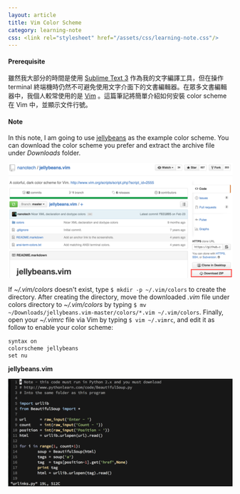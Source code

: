 ```yaml
---
layout: article
title: Vim Color Scheme
category: learning-note
css: <link rel="stylesheet" href="/assets/css/learning-note.css"/>
---
```


#### Prerequisite

雖然我大部分的時間是使用 [Sublime Text 3](https://www.sublimetext.com/3) 作為我的文字編譯工具，但在操作 terminal 終端機時仍然不可避免使用文字介面下的文書編輯器。在眾多文書編輯器中，我個人較常使用的是 [Vim](https://en.wikipedia.org/wiki/Vim_(text_editor)) 。這篇筆記將簡單介紹如何安裝 color scheme 在 Vim 中，並顯示文件行號。

#### Note

In this note, I am going to use [jellybeans](https://github.com/nanotech/jellybeans.vim) as the example color scheme. You can download the color scheme you prefer and extract the archive file under *Downloads* folder.

![Vim Color Scheme Download](/images/vim-color-scheme-download.png)

If *~/.vim/colors* doesn't exist, type `$ mkdir -p ~/.vim/colors` to create the directory. After creating the directory, move the downloaded *.vim* file under colors directory to *~/.vim/colors* by typing `$ mv ~/Downloads/jellybeans.vim-master/colors/*.vim ~/.vim/colors`. Finally, open your *~/.vimrc* file via Vim by typing `$ vim ~/.vimrc`, and edit it as follow to enable your color scheme:

```
syntax on
colorscheme jellybeans
set nu
```

**jellybeans.vim**

![jellybeans.vim](/images/jellybeans-vim.png)


